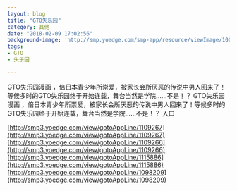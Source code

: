 ```yaml
---
layout: blog
title: "GTO失乐园"
category: 其他
date: "2018-02-09 17:02:56"
background-image: 'http://smp.yoedge.com/smp-app/resource/viewImage/1000777appline.png'
tags:
- GTO
- 失乐园

---
```

GTO失乐园漫画 ，倍日本青少年所崇爱，被家长会所厌恶的传说中男人回来了！等候多时的GTO失乐园终于开始连载，舞台当然是学院……不是！？
GTO失乐园漫画 ，倍日本青少年所崇爱，被家长会所厌恶的传说中男人回来了！等候多时的GTO失乐园终于开始连载，舞台当然是学院……不是！？
入口

[http://smp3.yoedge.com/view/gotoAppLine/1109267](http://smp3.yoedge.com/view/gotoAppLine/1109267)
[http://smp3.yoedge.com/view/gotoAppLine/1109266](http://smp3.yoedge.com/view/gotoAppLine/1109266)
[http://smp3.yoedge.com/view/gotoAppLine/1115886](http://smp3.yoedge.com/view/gotoAppLine/1115886)
[http://smp3.yoedge.com/view/gotoAppLine/1098209](http://smp3.yoedge.com/view/gotoAppLine/1098209)

        
